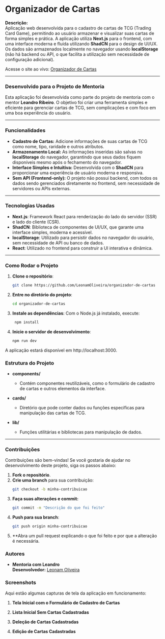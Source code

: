# Organizador de Cartas

**Descrição:**  
Aplicação web desenvolvida para o cadastro de cartas de TCG (Trading Card Game), permitindo ao usuário armazenar e visualizar suas cartas de forma simples e prática. A aplicação utiliza **Next.js** para o frontend, com uma interface moderna e fluída utilizando **ShadCN** para o design de UI/UX. Os dados são armazenados localmente no navegador usando **localStorage** (não há backend ou API, o que facilita a utilização sem necessidade de configuração adicional).

Acesse o site ao vivo: [Organizador de Cartas](https://organizador-de-cartas.vercel.app/)

---

### Desenvolvido para o Projeto de Mentoria

Esta aplicação foi desenvolvida como parte do projeto de mentoria com o mentor **Leandro Ribeiro**. O objetivo foi criar uma ferramenta simples e eficiente para gerenciar cartas de TCG, sem complicações e com foco em uma boa experiência do usuário.

---

### Funcionalidades

- **Cadastro de Cartas:** Adicione informações de suas cartas de TCG como nome, tipo, raridade e outros atributos.
- **Armazenamento Local:** As informações inseridas são salvas no **localStorage** do navegador, garantindo que seus dados fiquem disponíveis mesmo após o fechamento do navegador.
- **Interface Simples e Intuitiva:** Desenvolvida com o **ShadCN** para proporcionar uma experiência de usuário moderna e responsiva.
- **Sem API (Frontend-only):** O projeto não possui backend, com todos os dados sendo gerenciados diretamente no frontend, sem necessidade de servidores ou APIs externas.

---

### Tecnologias Usadas

- **Next.js**: Framework React para renderização do lado do servidor (SSR) e lado do cliente (CSR).
- **ShadCN**: Biblioteca de componentes de UI/UX, que garante uma interface simples, moderna e acessível.
- **localStorage**: Utilizado para persistir dados no navegador do usuário, sem necessidade de API ou banco de dados.
- **React**: Utilizado no frontend para construir a UI interativa e dinâmica.

---

### Como Rodar o Projeto

1. **Clone o repositório**:

   ```bash
   git clone https://github.com/LeonamOliveira/organizador-de-cartas

2. **Entre no diretório do projeto**:
   ```bash
   cd organizador-de-cartas

3. **Instale as dependências**: 
    Com o Node.js já instalado, execute:
   ```bash
    npm install

4. **Inicie o servidor de desenvolvimento**:
    ```bash
    npm run dev
A aplicação estará disponível em http://localhost:3000.

### Estrutura do Projeto

- **components/**
  - Contém componentes reutilizáveis, como o formulário de cadastro de cartas e outros elementos da interface.
  
- **cards/**
  - Diretório que pode conter dados ou funções específicas para manipulação das cartas de TCG.
  
- **lib/**
  - Funções utilitárias e bibliotecas para manipulação de dados.

---

### Contribuições

Contribuições são bem-vindas! Se você gostaria de ajudar no desenvolvimento deste projeto, siga os passos abaixo:

1. **Fork o repositório**.
2. **Crie uma branch** para sua contribuição:
   ```bash
   git checkout -b minha-contribuicao
3. **Faça suas alterações e commit:**
   ```bash
   git commit -m "Descrição do que foi feito"
4. **Push para sua branch**:
   ```bash
   git push origin minha-contribuicao
5. **Abra um pull request explicando o que foi feito e por que a alteração é necessária.

### Autores

- **Mentoria com Leandro**  
  **Desenvolvedor:** [Leonam Oliveira]((https://github.com/LeonamOliveira))

### Screenshots

Aqui estão algumas capturas de tela da aplicação em funcionamento:

1. **Tela Inicial com o Formulário de Cadastro de Cartas**  

2. **Lista Inicial Sem Cartas Cadastradas**  

3. **Deleção de Cartas Cadastradas**  

4. **Edição de Cartas Cadastradas**  


